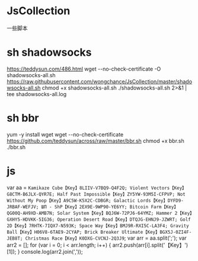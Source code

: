 # JsCollection
一些脚本


# sh shadowsocks
https://teddysun.com/486.html
wget --no-check-certificate -O shadowsocks-all.sh https://raw.githubusercontent.com/wongchance/JsCollection/master/shadowsocks-all.sh
chmod +x shadowsocks-all.sh
./shadowsocks-all.sh 2>&1 | tee shadowsocks-all.log

# sh bbr
yum -y install wget
wget --no-check-certificate https://github.com/teddysun/across/raw/master/bbr.sh
chmod +x bbr.sh
./bbr.sh


# js

var aa = `
Kamikaze Cube【Key】8LIIV-V7BQ9-Q4F2Q;
Violent Vectors【Key】G8CTM-B6JLX-QYR7E;
Half Past Impossible【Key】ZY5YW-93M5I-CFPVP;
Not Without My Poop【Key】A9C5W-K5X2C-CDBGR;
Galactic Lords【Key】DYFD9-JRBAF-WEFJV;
ШП - ShP【Key】2EX9E-9WP90-YE6YY;
Bitcoin Farm【Key】QG00Q-AH9XD-AMB7N;
Solar System【Key】BQJ6W-72PJ6-64YMZ;
Hammer 2【Key】GXHY5-HDVKK-5IG36;
Operation Desert Road【Key】DTQJG-EHNJ9-JZWRT;
Golf 2D【Key】7RHTK-7IQX7-N593K;
Space Way【Key】BMJ9R-RXI5C-LA3F4;
Gravity Ball【Key】H06V8-6TAE9-2CYAP;
Brick Breaker Ultimate【Key】BGX5J-0ZI4F-JEB8T;
Christmas Race【Key】K0DXG-CVCNJ-2Q3J9
`;
var arr = aa.split(';');
var arr2 = [];
for (var i = 0; i < arr.length; i++) {
    arr2.push(arr[i].split('【Key】')[1]);
}
console.log(arr2.join(','));
